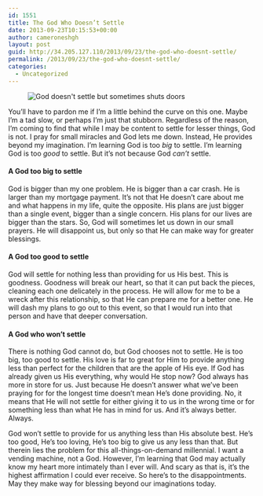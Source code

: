 ```yaml
---
id: 1551
title: The God Who Doesn’t Settle
date: 2013-09-23T10:15:53+00:00
author: cameroneshgh
layout: post
guid: http://34.205.127.110/2013/09/23/the-god-who-doesnt-settle/
permalink: /2013/09/23/the-god-who-doesnt-settle/
categories:
  - Uncategorized
---
```

<figure> 

<img alt="God doesn't settle but sometimes shuts doors" src="https://waywardjourneyer.files.wordpress.com/2013/09/d6da2-0lyhkzpvqwvkhodtd.jpg?w=525" data-recalc-dims="1" />
  
</figure> 

You’ll have to pardon me if I’m a little behind the curve on this one. Maybe I’m a tad slow, or perhaps I’m just that stubborn. Regardless of the reason, I’m coming to find that while I may be content to settle for lesser things, God is not. I pray for small miracles and God lets me down. Instead, He provides beyond my imagination. I’m learning God is too _big_ to settle. I’m learning God is too _good_ to settle. But it’s not because God _can’t_ settle.

#### A God too big to settle

God is bigger than my one problem. He is bigger than a car crash. He is larger than my mortgage payment. It’s not that He doesn’t care about me and what happens in my life, quite the opposite. His plans are just bigger than a single event, bigger than a single concern. His plans for our lives are bigger than the stars. So, God will sometimes let us down in our small prayers. He will disappoint us, but only so that He can make way for greater blessings.

#### A God too good to settle

God will settle for nothing less than providing for us His best. This is goodness. Goodness will break our heart, so that it can put back the pieces, cleaning each one delicately in the process. He will allow for me to be a wreck after this relationship, so that He can prepare me for a better one. He will dash my plans to go out to this event, so that I would run into that person and have that deeper conversation.

#### A God who won’t settle

There is nothing God cannot do, but God chooses not to settle. He is too big, too good to settle. His love is far to great for Him to provide anything less than perfect for the children that are the apple of His eye. If God has already given us His everything, why would He stop now? God always has more in store for us. Just because He doesn’t answer what we’ve been praying for for the longest time doesn’t mean He’s done providing. No, it means that He will not settle for either giving it to us in the wrong time or for something less than what He has in mind for us. And it’s always better. Always.

God won’t settle to provide for us anything less than His absolute best. He’s too good, He’s too loving, He’s too big to give us any less than that. But therein lies the problem for this all-things-on-demand millennial. I want a vending machine, not a God. However, I’m learning that God may actually know my heart more intimately than I ever will. And scary as that is, it’s the highest affirmation I could ever receive. So here’s to the disappointments. May they make way for blessing beyond our imaginations today.